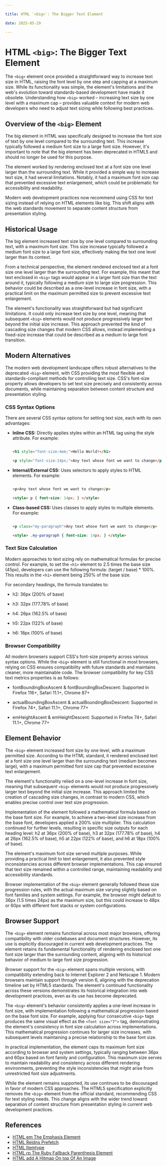 ```yaml
---

title: HTML `<big>`: The Bigger Text Element

date: 2025-05-29

---
```



# HTML `<big>`: The Bigger Text Element

The `<big>` element once provided a straightforward way to increase text size in HTML, raising the font level by one step and capping at a maximum size. While its functionality was simple, the element's limitations and the web's evolution toward standards-based development have made it obsolete. Understanding how `<big>` worked – increasing text size by one level with a maximum cap – provides valuable context for modern web developers who need to adjust text sizing while following best practices.


## Overview of the `<big>` Element

The big element in HTML was specifically designed to increase the font size of text by one level compared to the surrounding text. This increase typically followed a medium font size to a large font size. However, it's important to note that the big element has been deprecated in HTML5 and should no longer be used for this purpose.

The element worked by rendering enclosed text at a font size one level larger than the surrounding text. While it provided a simple way to increase text size, it had several limitations. Notably, it had a maximum font size cap that prevented excessive text enlargement, which could be problematic for accessibility and readability.

Modern web development practices now recommend using CSS for text sizing instead of relying on HTML elements like big. This shift aligns with the web standards movement to separate content structure from presentation styling.


## Historical Usage

The big element increased text size by one level compared to surrounding text, with a maximum font size. This size increase typically followed a medium font size to a large font size, effectively making the text one level larger than its context.

From a technical perspective, the element rendered enclosed text at a font size one level larger than the surrounding text. For example, this meant that text enclosed in `<big>` tags would appear in a larger font size than the text around it, typically following a medium size to large size progression. This behavior could be described as a one-level increase in font size, with a practical limit on the maximum permitted size to prevent excessive text enlargement.

The element's functionality was straightforward but had significant limitations. It could only increase text size by one level, meaning that subsequent `<big>` elements would not produce progressively larger text beyond the initial size increase. This approach prevented the kind of cascading size changes that modern CSS allows, instead implementing a fixed-size increase that could be described as a medium to large font transition.


## Modern Alternatives

The modern web development landscape offers robust alternatives to the deprecated `<big>` element, with CSS providing the most flexible and standards-compliant methods for controlling text size. CSS's font-size property allows developers to set text size precisely and consistently across documents, while maintaining separation between content structure and presentation styling.


### CSS Syntax Options

There are several CSS syntax options for setting text size, each with its own advantages:

- **Inline CSS:** Directly applies styles within an HTML tag using the style attribute. For example:

  ```html

  <h1 style="font-size:4em;">Hello World!</h1>

  <p style="font-size:14px;">Any text whose font we want to change</p>

  ```

- **Internal/External CSS:** Uses selectors to apply styles to HTML elements. For example:

  ```html

  <p>Any text whose font we want to change</p>

  <style> p { font-size: 14px; } </style>

  ```

- **Class-based CSS:** Uses classes to apply styles to multiple elements. For example:

  ```html

  <p class="my-paragraph">Any text whose font we want to change</p>

  <style> .my-paragraph { font-size: 14px; } </style>

  ```


### Text Size Calculation

Modern approaches to text sizing rely on mathematical formulas for precise control. For example, to set the `<h1>` element to 2.5 times the base size (45px), developers can use the following formula: (target / base) * 100%. This results in the `<h1>` element being 250% of the base size.

For secondary headings, the formula translates to:

- h2: 36px (200% of base)

- h3: 32px (177.78% of base)

- h4: 26px (162.5% of base)

- h5: 22px (122% of base)

- h6: 18px (100% of base)


### Browser Compatibility

All modern browsers support CSS's font-size property across various syntax options. While the `<big>` element is still functional in most browsers, relying on CSS ensures compatibility with future standards and maintains cleaner, more maintainable code. The browser compatibility for key CSS text metrics properties is as follows:

- fontBoundingBoxAscent & fontBoundingBoxDescent: Supported in Firefox 116+, Safari 11.1+, Chrome 87+

- actualBoundingBoxAscent & actualBoundingBoxDescent: Supported in Firefox 74+, Safari 11.1+, Chrome 77+

- emHeightAscent & emHeightDescent: Supported in Firefox 74+, Safari 11.1+, Chrome 77+


## Element Behavior

The `<big>` element increased font size by one level, with a maximum permitted size. According to the HTML standard, it rendered enclosed text at a font size one level larger than the surrounding text (medium becomes large), with a maximum permitted font size cap that prevented excessive text enlargement.

The element's functionality relied on a one-level increase in font size, meaning that subsequent `<big>` elements would not produce progressively larger text beyond the initial size increase. This approach limited the creation of cascading size changes, in contrast to modern CSS, which enables precise control over text size progression.

Implementation of the element followed a mathematical formula based on the base font size. For example, to achieve a two-level size increase from the base font, developers applied a 200% size multiplier. This calculation continued for further levels, resulting in specific size outputs for each heading level: h2 at 36px (200% of base), h3 at 32px (177.78% of base), h4 at 26px (162.5% of base), h5 at 22px (122% of base), and h6 at 18px (100% of base).

The element's maximum font size served multiple purposes. While providing a practical limit to text enlargement, it also prevented style inconsistencies across different browser implementations. This cap ensured that text size remained within a controlled range, maintaining readability and accessibility standards.

Browser implementation of the `<big>` element generally followed these size progression rules, with the actual maximum size varying slightly based on font families and system settings. For example, the browser might default to 36px (1.5 times 24px) as the maximum size, but this could increase to 48px or 60px with different font stacks or system configurations.


## Browser Support

The `<big>` element remains functional across most major browsers, offering compatibility with older codebases and document structures. However, its use is explicitly discouraged in current web development practices. The element retains its fundamental functionality of rendering enclosed text one font size larger than the surrounding content, aligning with its historical behavior of medium to large font size progression.

Browser support for the `<big>` element spans multiple versions, with compatibility extending back to Internet Explorer 2 and Netscape 1. Modern browsers maintain support through version 6, aligning with the deprecation timeline set by HTML5 standards. The element's continued functionality across these versions demonstrates its historical integration into web development practices, even as its use has become deprecated.

The `<big>` element's behavior consistently applies a one-level increase in font size, with implementation following a mathematical progression based on the base font size. For example, applying four consecutive `<big>` tags produces the same visual effect as the `<font size="7">` tag, demonstrating the element's consistency in font size calculation across implementations. This mathematical progression continues for larger size increases, with subsequent levels maintaining a precise relationship to the base font size.

In practical implementation, the element caps its maximum font size according to browser and system settings, typically ranging between 36px and 60px based on font family and configuration. This maximum size serves to maintain readability and consistency across different rendering environments, preventing the style inconsistencies that might arise from unrestricted font size adjustments.

While the element remains supported, its use continues to be discouraged in favor of modern CSS approaches. The HTML5 specification explicitly removes the `<big>` element from the official standard, recommending CSS for text styling needs. This change aligns with the wider trend toward separation of content structure from presentation styling in current web development practices.

## References

- [HTML em The Emphasis Element](https://github.com/serpuniversity/learn/blob/main/html/HTML%20em%20The%20Emphasis%20Element.md)
- [HTML Reldns Prefetch](https://github.com/serpuniversity/learn/blob/main/html/HTML%20Reldns%20Prefetch.md)
- [HTML Itemtype](https://github.com/serpuniversity/learn/blob/main/html/HTML%20Itemtype.md)
- [HTML rp The Ruby Fallback Parenthesis Element](https://github.com/serpuniversity/learn/blob/main/html/HTML%20rp%20The%20Ruby%20Fallback%20Parenthesis%20Element.md)
- [HTML add A Hitmap On top Of An Image](https://github.com/serpuniversity/learn/blob/main/html/HTML%20add%20A%20Hitmap%20On%20top%20Of%20An%20Image.md)